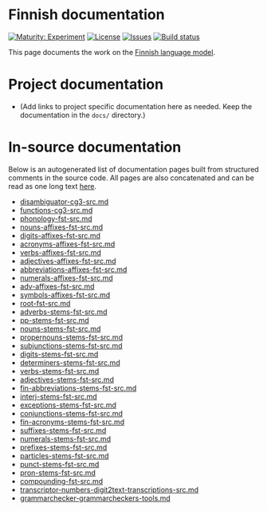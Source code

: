 # Finnish documentation

[![Maturity: Experiment](https://img.shields.io/badge/Maturity-Experiment-black.svg)](https://giellalt.github.io/MaturityClassification.html)
[![License](https://img.shields.io/github/license/giellalt/lang-fin)](https://raw.githubusercontent.com/giellalt/lang-fin/main/LICENSE)
[![Issues](https://img.shields.io/github/issues/giellalt/lang-fin)](https://github.com/giellalt/lang-fin/issues)
[![Build status](https://github.com/giellalt/lang-fin/workflows/Speller%20CI+CD/badge.svg)](https://github.com/giellalt/lang-fin/actions)

This page documents the work on the [Finnish language model](http://github.com/giellalt/lang-fin). 

# Project documentation

* (Add links to project specific documentation here as needed. Keep the documentation in the `docs/` directory.)

# In-source documentation

Below is an autogenerated list of documentation pages built from structured comments in the source code. All pages are also concatenated and can be read as one long text [here](fin.md).
* [disambiguator-cg3-src.md](disambiguator-cg3-src.md)
* [functions-cg3-src.md](functions-cg3-src.md)
* [phonology-fst-src.md](phonology-fst-src.md)
* [nouns-affixes-fst-src.md](nouns-affixes-fst-src.md)
* [digits-affixes-fst-src.md](digits-affixes-fst-src.md)
* [acronyms-affixes-fst-src.md](acronyms-affixes-fst-src.md)
* [verbs-affixes-fst-src.md](verbs-affixes-fst-src.md)
* [adjectives-affixes-fst-src.md](adjectives-affixes-fst-src.md)
* [abbreviations-affixes-fst-src.md](abbreviations-affixes-fst-src.md)
* [numerals-affixes-fst-src.md](numerals-affixes-fst-src.md)
* [adv-affixes-fst-src.md](adv-affixes-fst-src.md)
* [symbols-affixes-fst-src.md](symbols-affixes-fst-src.md)
* [root-fst-src.md](root-fst-src.md)
* [adverbs-stems-fst-src.md](adverbs-stems-fst-src.md)
* [pp-stems-fst-src.md](pp-stems-fst-src.md)
* [nouns-stems-fst-src.md](nouns-stems-fst-src.md)
* [propernouns-stems-fst-src.md](propernouns-stems-fst-src.md)
* [subjunctions-stems-fst-src.md](subjunctions-stems-fst-src.md)
* [digits-stems-fst-src.md](digits-stems-fst-src.md)
* [determiners-stems-fst-src.md](determiners-stems-fst-src.md)
* [verbs-stems-fst-src.md](verbs-stems-fst-src.md)
* [adjectives-stems-fst-src.md](adjectives-stems-fst-src.md)
* [fin-abbreviations-stems-fst-src.md](fin-abbreviations-stems-fst-src.md)
* [interj-stems-fst-src.md](interj-stems-fst-src.md)
* [exceptions-stems-fst-src.md](exceptions-stems-fst-src.md)
* [conjunctions-stems-fst-src.md](conjunctions-stems-fst-src.md)
* [fin-acronyms-stems-fst-src.md](fin-acronyms-stems-fst-src.md)
* [suffixes-stems-fst-src.md](suffixes-stems-fst-src.md)
* [numerals-stems-fst-src.md](numerals-stems-fst-src.md)
* [prefixes-stems-fst-src.md](prefixes-stems-fst-src.md)
* [particles-stems-fst-src.md](particles-stems-fst-src.md)
* [punct-stems-fst-src.md](punct-stems-fst-src.md)
* [pron-stems-fst-src.md](pron-stems-fst-src.md)
* [compounding-fst-src.md](compounding-fst-src.md)
* [transcriptor-numbers-digit2text-transcriptions-src.md](transcriptor-numbers-digit2text-transcriptions-src.md)
* [grammarchecker-grammarcheckers-tools.md](grammarchecker-grammarcheckers-tools.md)
